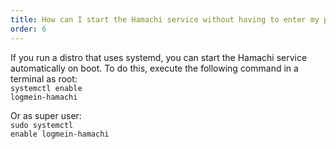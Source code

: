```yaml
---
title: How can I start the Hamachi service without having to enter my password each time?
order: 6
---
```

If you run a distro that uses systemd, you can start the Hamachi service automatically on boot. To do this, execute the following command in a terminal as root:<br>
<code class="root clipboard">systemctl enable logmein-hamachi</code>

Or as super user:<br>
<code class="user clipboard">sudo systemctl enable logmein-hamachi</code>
